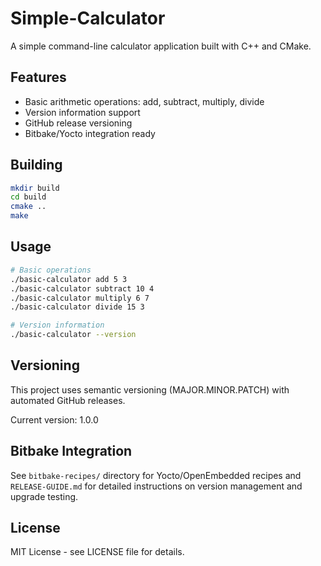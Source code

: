 # Simple-Calculator

A simple command-line calculator application built with C++ and CMake.

## Features

- Basic arithmetic operations: add, subtract, multiply, divide
- Version information support
- GitHub release versioning
- Bitbake/Yocto integration ready

## Building

```bash
mkdir build
cd build
cmake ..
make
```

## Usage

```bash
# Basic operations
./basic-calculator add 5 3
./basic-calculator subtract 10 4
./basic-calculator multiply 6 7
./basic-calculator divide 15 3

# Version information
./basic-calculator --version
```

## Versioning

This project uses semantic versioning (MAJOR.MINOR.PATCH) with automated GitHub releases.

Current version: 1.0.0

## Bitbake Integration

See `bitbake-recipes/` directory for Yocto/OpenEmbedded recipes and `RELEASE-GUIDE.md` for detailed instructions on version management and upgrade testing.

## License

MIT License - see LICENSE file for details.